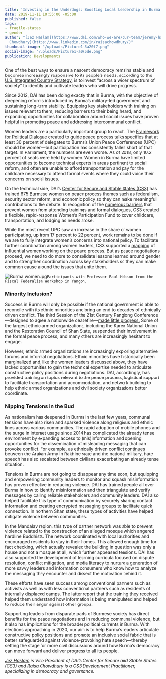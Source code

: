 ```yaml
---
title: 'Investing in the Underdogs: Boosting Local Leadership in Burma'
date: 2019-11-11 10:55:00 -05:00
published: false
tags:
- fragile-states
- gender
author: "[Jez Haslam](https://www.dai.com/who-we-are/our-team/jeremy-haslam) and [Raisa
  Chowdhury](https://www.linkedin.com/in/raisachowdhury/)"
thumbnail-image: "/uploads/Picture1-3a20f7.png"
social-image: "/uploads/Picture1-a075de.png"
publication: Developments
---
```


One of the best ways to ensure a nascent democracy remains stable and becomes increasingly responsive to its people’s needs, according to the [U.S. Integrated Country Strategy](https://www.state.gov/state-gov-website-modernization/), is to invest “across a wider spectrum of society” to identify and cultivate leaders who will drive progress.





Since 2012, DAI has been doing exactly that in Burma, with the objective of deepening reforms introduced by Burma’s military-led government and sustaining long-term stability. Equipping key stakeholders with training on issues relevant to them, reducing barriers to their being heard, and expanding opportunities for collaboration around social issues have proven helpful in promoting peace and addressing intercommunal conflict.  

Women leaders are a particularly important group to reach. The [Framework for Political Dialogue](http://www.eprpinformation.org/files/recent-events/the-framework-for-political-dialogue-unofficial-translation--22dec2015--eng.pdf) created to guide peace process talks specifies that at least 30 percent of delegates to Burma’s Union Peace Conferences (UPC) should be women—but participation has consistently fallen short of that target. In Parliament, the numbers are even worse. As of 2018, only 10.2 percent of seats were held by women. Women in Burma have limited opportunities to become technical experts in areas pertinent to social reform, and often are unable to afford transportation and pay for the childcare necessary to attend formal events where they could voice their concerns on social issues. 

On the technical side, DAI’s [Center for Secure and Stable States (CS3)](https://www.dai.com/our-work/solutions/fragile-states) has trained 675 Burmese women on peace process themes such as federalism, security sector reform, and economic policy so they can make meaningful contributions to the debate. In recognition of the [numerous barriers](https://www.peacewomen.org/sites/default/files/SG_Report_WPS_2018.pdf) that prevent women from attending trainings and formal dialogues, CS3 created a flexible, rapid-response Women’s Participation Fund to cover childcare, transportation, and lodging as needs arose.

While the most recent UPC saw an increase in the share of women participating, up from 17 percent to 22 percent, work remains to be done if we are to fully integrate women’s concerns into national policy. To facilitate further coordination among women leaders, CS3 supported a [mapping](https://ispmyanmarpeacedesk.com/actors/women-contributing-to-peace/) of influential women working on the peace process. But as peace negotiations proceed, we need to do more to consolidate lessons learned around gender and to strengthen coordination across key stakeholders so they can make common cause around the issues that unite them. 

![Burma women.jpg](/uploads/Burma%20women.jpg)`Participants with Professor Paul Hobson from the Fiscal Federalism Workshop in Yangon.`

### Minority Inclusion?

Success in Burma will only be possible if the national government is able to reconcile with its ethnic minorities and bring an end to decades of ethnically driven conflict. The third Session of the 21st Century Panglong Conference—designed to agree a nationwide ceasefire—[made little progress.](https://fas.org/sgp/crs/row/IF11068.pdf) Some of the largest ethnic armed organizations, including the Karen National Union and the Restoration Council of Shan State, suspended their involvement in the formal peace process, and many others are increasingly hesitant to engage.  

However, ethnic armed organizations are increasingly exploring alternative forums and informal negotiations. Ethnic minorities have historically been marginalized and, like the women leaders discussed above, they have lacked opportunities to gain the technical expertise needed to articulate constructive policy positions during negotiations. DAI, accordingly, has provided training on topics relevant to the peace process, logistical support to facilitate transportation and accommodation, and network building to help ethnic armed organizations and civil society organizations better coordinate. 

### Nipping Tensions in the Bud

As nationalism has deepened in Burma in the last few years, communal tensions have also risen and sparked violence along religious and ethnic lines across various communities. The rapid adoption of mobile phones and the surge in internet usage since 2014 has complicated the already tense environment by expanding access to (mis)information and opening opportunities for the dissemination of misleading messaging that can provoke conflict. For example, as ethnically driven conflict [continues](https://www.nytimes.com/2019/03/02/world/asia/myanmars-rakhine-buddhsts-rohingya.html) between the Arakan Army in Rakhine state and the national military, hate speech has also escalated between civilians exacerbating an already tense situation.

Tensions in Burma are not going to disappear any time soon, but equipping and empowering community leaders to monitor and squash misinformation has proven effective in reducing violence. DAI has trained people all over Burma in how to identify misinformation and then triangulate and verify messages by calling reliable stakeholders and community leaders. DAI also helped facilitate this type of communication by securely sharing contact information and creating encrypted messaging groups to facilitate quick connection. In northern Shan state, these types of activities have helped mitigate violence between communities.

In the Mandalay region, this type of partner network was able to prevent violence related to the construction of an alleged mosque which angered hardline Buddhists. The network coordinated with local authorities and encouraged residents to stay in their homes. This allowed enough time for fact checking, which actually revealed the building in question was only a house and not a mosque at all, which further appeased tensions. DAI has also supported the development of learning curricula focused on dispute resolution, conflict mitigation, and media literacy to nurture a generation of more savvy leaders and information consumers who know how to analyze the messaging they encounter and dissect the motivation behind it.

These efforts have seen success among conventional partners such as activists as well as with less conventional partners such as residents of internally displaced camps. The latter report that the training they received helped them understand how information is being manipulated and helped to reduce their anger against other groups.

Supporting leaders from disparate parts of Burmese society has direct benefits for the peace negotiations and in reducing communal violence, but it also has implications for the broader political currents in Burma. With elections approaching in 2020, our aim is to help Burma’s leaders articulate constructive policy positions and promote an inclusive social fabric that is better safeguarded against violence-provoking hate speech—thereby setting the stage for more civil discussions around how Burma’s democracy can move forward and deliver progress to all its people.

*[Jez Haslam](https://www.dai.com/who-we-are/our-team/jeremy-haslam) is Vice President of DAI’s Center for Secure and Stable States (CS3) and [Raisa Chowdhury](https://www.linkedin.com/in/raisachowdhury/) is a CS3 Development Practitioner, specializing in democracy and governance.*
